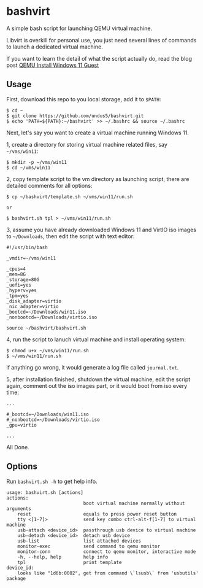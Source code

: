 # bashvirt

A simple bash script for launching QEMU virtual machine.

Libvirt is overkill for personal use, you just need several lines of commands to
launch a dedicated virtual machine.

If you want to learn the detail of what the script actually do, read the blog post
[QEMU Install Windows 11 Guest](https://undus.net/posts/qemu-install-windows11-guest/)

## Usage

First, download this repo to you local storage, add it to `$PATH`:

```
$ cd ~
$ git clone https://github.com/undus5/bashvirt.git
$ echo 'PATH=${PATH}:~/bashvirt' >> ~/.bashrc && source ~/.bashrc
```

Next, let's say you want to create a virtual machine running Windows 11.

1, create a directory for storing virtual machine related files, say `~/vms/win11`:

```
$ mkdir -p ~/vms/win11
$ cd ~/vms/win11
```

2, copy template script to the vm directory as launching script,
there are detailed comments for all options:

```
$ cp ~/bashvirt/template.sh ~/vms/win11/run.sh

or

$ bashvirt.sh tpl > ~/vms/win11/run.sh
```

3, assume you have already downloaded Windows 11 and VirtIO iso images to
`~/Downloads`, then edit the script with text editor:

```
#!/usr/bin/bash

_vmdir=~/vms/win11

_cpus=4
_mem=8G
_storage=80G
_uefi=yes
_hyperv=yes
_tpm=yes
_disk_adapter=virtio
_nic_adapter=virtio
_bootcd=~/Downloads/win11.iso
_nonbootcd=~/Downloads/virtio.iso

source ~/bashvirt/bashvirt.sh
```

4, run the script to lanuch virtual machine and install operating system:

```
$ chmod u+x ~/vms/win11/run.sh
$ ~/vms/win11/run.sh
```

if anything go wrong, it would generate a log file called `journal.txt`.

5, after installation finished, shutdown the virtual machine, edit the script
again, comment out the iso images part, or it would boot from iso every time:

```
...

#_bootcd=~/Downloads/win11.iso
#_nonbootcd=~/Downloads/virtio.iso
_gpu=virtio

...
```

All Done.

## Options

Run `bashvirt.sh -h` to get help info.

```
usage: bashvirt.sh [actions]
actions:
                            boot virtual machine normally without arguments
    reset                   equals to press power reset button
    tty <[1-7]>             send key combo ctrl-alt-f[1-7] to virtual machine
    usb-attach <device_id>  passthrough usb device to virtual machine
    usb-detach <device_id>  detach usb device
    usb-list                list attached devices
    monitor-exec            send command to qemu monitor
    monitor-conn            connect to qemu monitor, interactive mode
    -h, --help, help        help info
    tpl                     print template
device_id:
    looks like "1d6b:0002", get from command \`lsusb\` from 'usbutils' package
```

